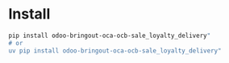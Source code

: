 # Install

```bash
pip install odoo-bringout-oca-ocb-sale_loyalty_delivery"
# or
uv pip install odoo-bringout-oca-ocb-sale_loyalty_delivery"
```
